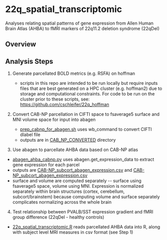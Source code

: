 # 22q_spatial_transcriptomic
Analyses relating spatial patterns of gene expression from Allen Human Brain Atlas (AHBA) to fMRI markers of 22q11.2 deletion syndrome (22qDel)

## Overview

## Analysis Steps
1. Generate parcellated BOLD metrics (e.g. RSFA) on hoffman
   * scripts in this repo are intended to be run locally but require inputs files that are best generated on a HPC cluster (e.g. hoffman2) due to storage and computational constraints. For code to be run on the cluster prior to these scripts, see: https://github.com/cschleifer/22q_hoffman 

2. Convert CAB-NP parcellation in CIFTI space to fsaverage5 surface and MNI volume space for input into abagen
   * [prep_cabnp_for_abagen.sh](prep_cabnp_for_abagen.sh) uses wb_command to convert CIFTI dlabel file 
   * outputs are in [CAB_NP_CONVERTED](CAB_NP_CONVERTED) directory

3. Use abagen to parcellate AHBA data based on CAB-NP atlas
  * [abagen_ahba_cabnp.py](abagen_ahba_cabnp.py) uses abagen.get_expression_data to extract gene expression for each parcel
  * outputs are [CAB-NP_subcort_abagen_expression.csv](CAB-NP_surface_abagen_expression.csv) and [CAB-NP_subcort_abagen_expression.csv](CAB-NP_subcort_abagen_expression.csv)
   * surface and volume are computed separately -- surface using fsaverage5 space, volume using MNI. Expression is normalized separately within brain structures (cortex, cerebellum, subcort/brainstem) because computing volume and surface separately complicates normalizing across the whole brain 

4. Test relationship between PVALB/SST expression gradient and fMRI group difference (22qDel - healthy controls)
  * [22q_spatial_transcriptomic.R](22q_spatial_transcriptomic.R) reads parcellated AHBA data into R, along with subject level MRI measures in csv format (see Step 1)
 
